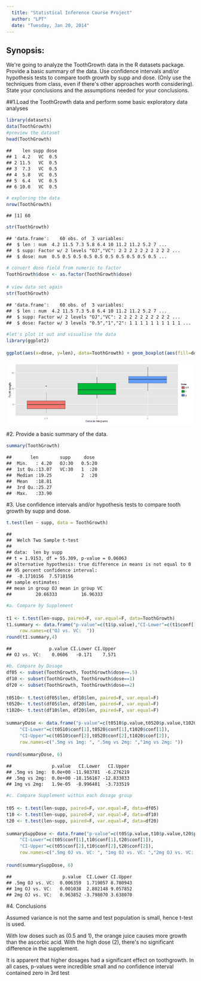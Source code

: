 ```yaml
---
  title: "Statistical Inference Course Project"
  author: "LPT"
  date: "Tuesday, Jan 20, 2014"
---
```

  
## Synopsis:
We're going to analyze the ToothGrowth data in the R datasets package.  
Provide a basic summary of the data. Use confidence intervals and/or hypothesis tests to compare tooth growth by supp and dose. (Only use the techniques from class, even if there's other approaches worth considering). State your conclusions and the assumptions needed for your conclusions. 



##1.Load the ToothGrowth data and perform some basic exploratory data analyses

```r
library(datasets)
data(ToothGrowth)
#preview the dataset
head(ToothGrowth)
```

```
##    len supp dose
## 1  4.2   VC  0.5
## 2 11.5   VC  0.5
## 3  7.3   VC  0.5
## 4  5.8   VC  0.5
## 5  6.4   VC  0.5
## 6 10.0   VC  0.5
```

```r
# exploring the data
nrow(ToothGrowth)
```

```
## [1] 60
```

```r
str(ToothGrowth)
```

```
## 'data.frame':	60 obs. of  3 variables:
##  $ len : num  4.2 11.5 7.3 5.8 6.4 10 11.2 11.2 5.2 7 ...
##  $ supp: Factor w/ 2 levels "OJ","VC": 2 2 2 2 2 2 2 2 2 2 ...
##  $ dose: num  0.5 0.5 0.5 0.5 0.5 0.5 0.5 0.5 0.5 0.5 ...
```

```r
# convert dose field from numeric to factor
ToothGrowth$dose <- as.factor(ToothGrowth$dose)

# view data set again
str(ToothGrowth)
```

```
## 'data.frame':	60 obs. of  3 variables:
##  $ len : num  4.2 11.5 7.3 5.8 6.4 10 11.2 11.2 5.2 7 ...
##  $ supp: Factor w/ 2 levels "OJ","VC": 2 2 2 2 2 2 2 2 2 2 ...
##  $ dose: Factor w/ 3 levels "0.5","1","2": 1 1 1 1 1 1 1 1 1 1 ...
```

```r
#let's plot it out and visualise the data
library(ggplot2)

ggplot(aes(x=dose, y=len), data=ToothGrowth) + geom_boxplot(aes(fill=dose)) + xlab("Dose in miligrams") + ylab("Tooth length") + guides(fill=guide_legend(title="Dose"))
```

![plot of chunk load](RmdFigs/load-1.png) 

#2. Provide a basic summary of the data.

```r
summary(ToothGrowth)
```

```
##       len        supp     dose   
##  Min.   : 4.20   OJ:30   0.5:20  
##  1st Qu.:13.07   VC:30   1  :20  
##  Median :19.25           2  :20  
##  Mean   :18.81                   
##  3rd Qu.:25.27                   
##  Max.   :33.90
```

#3. Use confidence intervals and/or hypothesis tests to compare tooth growth by supp and dose. 

```r
t.test(len ~ supp, data = ToothGrowth)
```

```
## 
## 	Welch Two Sample t-test
## 
## data:  len by supp
## t = 1.9153, df = 55.309, p-value = 0.06063
## alternative hypothesis: true difference in means is not equal to 0
## 95 percent confidence interval:
##  -0.1710156  7.5710156
## sample estimates:
## mean in group OJ mean in group VC 
##         20.66333         16.96333
```

```r
#a. Compare by Supplement

t1 <- t.test(len~supp, paired=F, var.equal=F, data=ToothGrowth)
t1.summary <- data.frame("p-value"=c(t1$p.value),"CI-Lower"=c(t1$conf[1]), "CI-Upper"=c(t1$conf[2]), 
     row.names=c("OJ vs. VC:  "))
round(t1.summary,4)
```

```
##              p.value CI.Lower CI.Upper
## OJ vs. VC:    0.0606   -0.171    7.571
```

```r
#b. Compare by Dosage
df05 <- subset(ToothGrowth, ToothGrowth$dose==.5)
df10 <- subset(ToothGrowth, ToothGrowth$dose==1)
df20 <- subset(ToothGrowth, ToothGrowth$dose==2)

t0510<- t.test(df05$len, df10$len, paired=F, var.equal=F)
t0520<- t.test(df05$len, df20$len, paired=F, var.equal=F)
t1020<- t.test(df10$len, df20$len, paired=F, var.equal=F)

summaryDose <- data.frame("p-value"=c(t0510$p.value,t0520$p.value,t1020$p.value), 
     "CI-Lower"=c(t0510$conf[1],t0520$conf[1],t1020$conf[1]),
     "CI-Upper"=c(t0510$conf[2],t0520$conf[2],t1020$conf[2]),
     row.names=c(".5mg vs 1mg: ", ".5mg vs 2mg: ","1mg vs 2mg: "))

round(summaryDose, 6)
```

```
##               p.value   CI.Lower   CI.Upper
## .5mg vs 1mg:  0.0e+00 -11.983781  -6.276219
## .5mg vs 2mg:  0.0e+00 -18.156167 -12.833833
## 1mg vs 2mg:   1.9e-05  -8.996481  -3.733519
```

```r
#c. Compare Supplement within each dosage group

t05 <- t.test(len~supp, paired=F, var.equal=F, data=df05)
t10 <- t.test(len~supp, paired=F, var.equal=F, data=df10)
t20 <- t.test(len~supp, paired=F, var.equal=F, data=df20)

summarySuppDose <- data.frame("p-value"=c(t05$p.value,t10$p.value,t20$p.value), 
     "CI-Lower"=c(t05$conf[1],t10$conf[1],t20$conf[1]),
     "CI-Upper"=c(t05$conf[2],t10$conf[2],t20$conf[2]),
     row.names=c(".5mg OJ vs. VC: ", "1mg OJ vs. VC: ","2mg OJ vs. VC: "))

round(summarySuppDose, 6)
```

```
##                   p.value  CI.Lower CI.Upper
## .5mg OJ vs. VC:  0.006359  1.719057 8.780943
## 1mg OJ vs. VC:   0.001038  2.802148 9.057852
## 2mg OJ vs. VC:   0.963852 -3.798070 3.638070
```

#4. Conclusions

Assumed variance is not the same and test population is small, hence t-test is used.

With low doses such as (0.5 and 1), the orange juice causes more growth than the ascorbic acid.
With the high dose (2), there's no significant difference in the supplement. 

It is apparent that higher dosages had a significant effect on toothgrowth. In all cases, p-values were incredible small and no confidence interval contained zero in 3rd test

